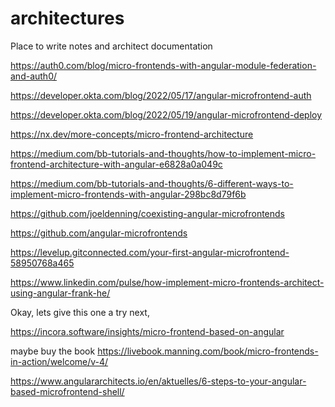 # architectures
Place to write notes and architect documentation



https://auth0.com/blog/micro-frontends-with-angular-module-federation-and-auth0/


https://developer.okta.com/blog/2022/05/17/angular-microfrontend-auth

https://developer.okta.com/blog/2022/05/19/angular-microfrontend-deploy


https://nx.dev/more-concepts/micro-frontend-architecture

https://medium.com/bb-tutorials-and-thoughts/how-to-implement-micro-frontend-architecture-with-angular-e6828a0a049c

https://medium.com/bb-tutorials-and-thoughts/6-different-ways-to-implement-micro-frontends-with-angular-298bc8d79f6b

https://github.com/joeldenning/coexisting-angular-microfrontends

https://github.com/angular-microfrontends

https://levelup.gitconnected.com/your-first-angular-microfrontend-58950768a465

https://www.linkedin.com/pulse/how-implement-micro-frontends-architect-using-angular-frank-he/

Okay, lets give this one a try next,

https://incora.software/insights/micro-frontend-based-on-angular


maybe buy the book
https://livebook.manning.com/book/micro-frontends-in-action/welcome/v-4/


https://www.angulararchitects.io/en/aktuelles/6-steps-to-your-angular-based-microfrontend-shell/
